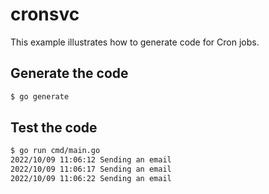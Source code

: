 # cronsvc

This example illustrates how to generate code for Cron jobs.


## Generate the code

```bash
$ go generate
```

## Test the code

```bash
$ go run cmd/main.go
2022/10/09 11:06:12 Sending an email
2022/10/09 11:06:17 Sending an email
2022/10/09 11:06:22 Sending an email
```
